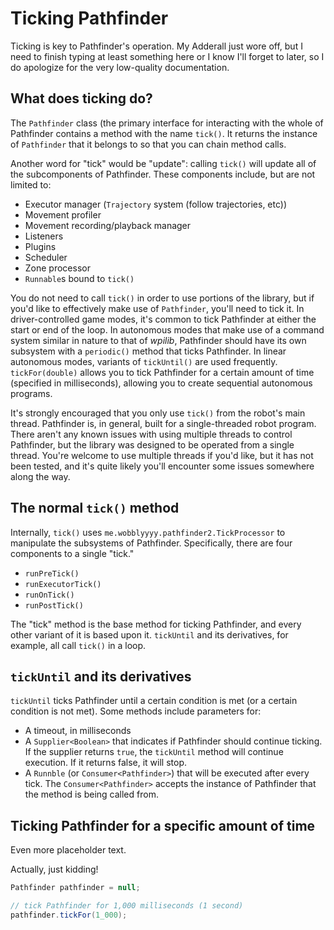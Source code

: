 # Ticking Pathfinder
Ticking is key to Pathfinder's operation. My Adderall just wore off, but I
need to finish typing at least something here or I know I'll forget to later,
so I do apologize for the very low-quality documentation.

## What does ticking do?
The `Pathfinder` class (the primary interface for interacting with the whole of
Pathfinder contains a method with the name `tick()`. It returns the instance of
`Pathfinder` that it belongs to so that you can chain method calls.

Another word for "tick" would be "update": calling `tick()` will update all of
the subcomponents of Pathfinder. These components include, but are not limited
to:
- Executor manager (`Trajectory` system (follow trajectories, etc))
- Movement profiler
- Movement recording/playback manager
- Listeners
- Plugins
- Scheduler
- Zone processor
- `Runnable`s bound to `tick()`

You do not need to call `tick()` in order to use portions of the library, but
if you'd like to effectively make use of `Pathfinder`, you'll need to tick it.
In driver-controlled game modes, it's common to tick Pathfinder at either the
start or end of the loop. In autonomous modes that make use of a command system
similar in nature to that of _wpilib_, Pathfinder should have its own
subsystem with a `periodic()` method that ticks Pathfinder. In linear autonomous
modes, variants of `tickUntil()` are used frequently. `tickFor(double)` allows
you to tick Pathfinder for a certain amount of time (specified in milliseconds),
allowing you to create sequential autonomous programs.

It's strongly encouraged that you only use `tick()` from the robot's main
thread. Pathfinder is, in general, built for a single-threaded robot program.
There aren't any known issues with using multiple threads to control Pathfinder,
but the library was designed to be operated from a single thread. You're welcome
to use multiple threads if you'd like, but it has not been tested, and it's
quite likely you'll encounter some issues somewhere along the way.

## The normal `tick()` method
Internally, `tick()` uses `me.wobblyyyy.pathfinder2.TickProcessor` to
manipulate the subsystems of Pathfinder. Specifically, there are four
components to a single "tick."
- `runPreTick()`
- `runExecutorTick()`
- `runOnTick()`
- `runPostTick()`

The "tick" method is the base method for ticking Pathfinder, and every other
variant of it is based upon it. `tickUntil` and its derivatives, for example,
all call `tick()` in a loop.

## `tickUntil` and its derivatives
`tickUntil` ticks Pathfinder until a certain condition is met (or a certain
condition is not met). Some methods include parameters for:
- A timeout, in milliseconds
- A `Supplier<Boolean>` that indicates if Pathfinder should continue ticking.
  If the supplier returns `true`, the `tickUntil` method will continue
  execution. If it returns false, it will stop.
- A `Runnble` (or `Consumer<Pathfinder>`) that will be executed after every
  tick. The `Consumer<Pathfinder>` accepts the instance of Pathfinder that
  the method is being called from.

## Ticking Pathfinder for a specific amount of time
Even more placeholder text.

Actually, just kidding!
```java
Pathfinder pathfinder = null;

// tick Pathfinder for 1,000 milliseconds (1 second)
pathfinder.tickFor(1_000);
```
